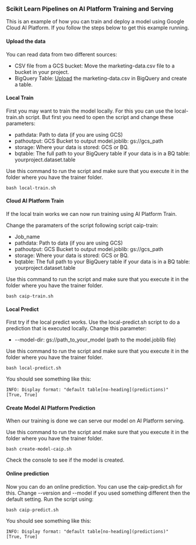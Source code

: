  ### Scikit Learn Pipelines on AI Platform Training and Serving

 This is an example of how you can train and deploy a model using Google Cloud AI Platform. If you follow the steps below to get this example running. 
 
 
#### Upload the data
You can read data from two different sources:

- CSV file from a GCS bucket: Move the marketing-data.csv file to a bucket in your project. 
- BigQuery Table: [Upload](https://cloud.google.com/bigquery/docs/loading-data) the marketing-data.csv in BigQuery and create a table. 

#### Local Train
First you may want to train the model locally. For this you can use the local-train.sh script. But first you need to open the script and change these parameters:

- pathdata: Path to data (if you are using GCS)
- pathoutput: GCS Bucket to output model.joblib: gs://gcs_path
- storage: Where your data is stored: GCS or BQ. 
- bqtable: The full path to your BigQuery table if your data is in a BQ table: yourproject.dataset.table

Use this command to run the script and make sure that you execute it in the folder where you have the trainer folder. 

    bash local-train.sh

#### Cloud AI Platform Train
If the local train works we can now run training using AI Platform Train. 

Change the paramaters of the script following script caip-train:

- Job_name
- pathdata: Path to data (if you are using GCS)
- pathoutput: GCS Bucket to output model.joblib: gs://gcs_path
- storage: Where your data is stored: GCS or BQ. 
- bqtable: The full path to your BigQuery table if your data is in a BQ table: yourproject.dataset.table

Use this command to run the script and make sure that you execute it in the folder where you have the trainer folder. 

    bash caip-train.sh

#### Local Predict
First try if the local predict works. Use the local-predict.sh script to do a prediction that is executed locally. Change this parameter:

- --model-dir: gs://path_to_your_model  (path to the model.joblib file)

Use this command to run the script and make sure that you execute it in the folder where you have the trainer folder. 

    bash local-predict.sh

You should see something like this:

    INFO: Display format: "default table[no-heading](predictions)"
    [True, True]

#### Create Model AI Platform Prediction
When our training is done we can serve our model on AI Platform serving. 

Use this command to run the script and make sure that you execute it in the folder where you have the trainer folder. 

    bash create-model-caip.sh

Check the console to see if the model is created. 


#### Online prediction
Now you can do an online prediction. You can use the caip-predict.sh for this. Change --version and --model if you used something different then the default setting. Run the script using:

    bash caip-predict.sh

You should see something like this:

    INFO: Display format: "default table[no-heading](predictions)"
    [True, True]